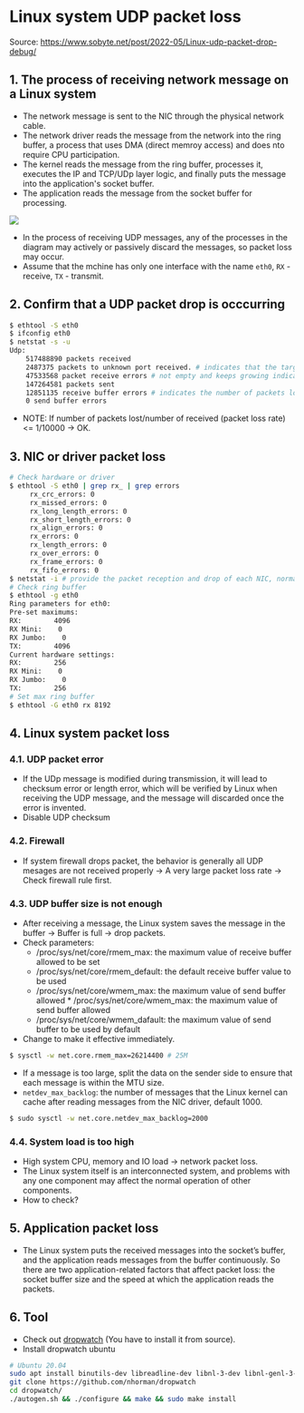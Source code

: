 # Linux system UDP packet loss

Source: <https://www.sobyte.net/post/2022-05/Linux-udp-packet-drop-debug/>

## 1. The process of receiving network message on a Linux system

- The network message is sent to the NIC through the physical network cable.
- The network driver reads the message from the network into the ring buffer, a process that uses DMA (direct memroy access) and does nto require CPU participation.
- The kernel reads the message from the ring buffer, processes it, executes the IP and TCP/UDp layer logic, and finally puts the message into the application's socket buffer.
- The application reads the message from the socket buffer for processing.

![](https://cdn.jsdelivr.net/gh/b0xt/sobyte-images/2022/05/04/a90910fc53c84ee89fde4ed9cf8cdacd.png)

- In the process of receiving UDP messages, any of the processes in the diagram may actively or passively discard the messages, so packet loss may occur.
- Assume that the mchine has only one interface with the name `eth0`, `RX` - receive, `TX` - transmit.

## 2. Confirm that a UDP packet drop is occcurring

```bash
$ ethtool -S eth0
$ ifconfig eth0
$ netstat -s -u
Udp:
    517488890 packets received
    2487375 packets to unknown port received. # indicates that the target port where the UDP messages was received is no being listened to
    47533568 packet receive errors # not empty and keeps growing indicating that the system has UDP packet loss
    147264581 packets sent
    12851135 receive buffer errors # indicates the number of packets lost because the UDp receive buffer is too small
    0 send buffer errors
```

- NOTE: If number of packets lost/number of received (packet loss rate) <= 1/10000 -> OK.

## 3. NIC or driver packet loss

```bash
# Check hardware or driver
$ ethtool -S eth0 | grep rx_ | grep errors
     rx_crc_errors: 0
     rx_missed_errors: 0
     rx_long_length_errors: 0
     rx_short_length_errors: 0
     rx_align_errors: 0
     rx_errors: 0
     rx_length_errors: 0
     rx_over_errors: 0
     rx_frame_errors: 0
     rx_fifo_errors: 0
$ netstat -i # provide the packet reception and drop of each NIC, normally the output should be 0 for error or drop
# Check ring buffer
$ ethtool -g eth0
Ring parameters for eth0:
Pre-set maximums:
RX:        4096
RX Mini:    0
RX Jumbo:    0
TX:        4096
Current hardware settings:
RX:        256
RX Mini:    0
RX Jumbo:    0
TX:        256
# Set max ring buffer
$ ethtool -G eth0 rx 8192
```

## 4. Linux system packet loss

### 4.1. UDP packet error

- If the UDp message is modified during transmission, it will lead to checksum error or length error, which will be verified by Linux when receiving the UDP message, and the message will discarded once the error is invented.
- Disable UDP checksum

### 4.2. Firewall

- If system firewall drops packet, the behavior is generally all UDP mesages are not received properly -> A very large packet loss rate -> Check firewall rule first.

### 4.3. UDP buffer size is not enough

- After receiving a message, the Linux system saves the message in the buffer -> Buffer is full -> drop packets.
- Check parameters:
  - /proc/sys/net/core/rmem_max: the maximum value of receive buffer allowed to be set
  - /proc/sys/net/core/rmem_default: the default receive buffer value to be used
  - /proc/sys/net/core/wmem_max: the maximum value of send buffer allowed * /proc/sys/net/core/wmem_max: the maximum value of send buffer allowed
  - /proc/sys/net/core/wmem_dafault: the maximum value of send buffer to be used by default
- Change to make it effective immediately.

```bash
$ sysctl -w net.core.rmem_max=26214400 # 25M
```

- If a message is too large, split the data on the sender side to ensure that each message is within the MTU size.
- `netdev_max_backlog`: the number of messages that the Linux kernel can cache after reading messages from the NIC driver, default 1000.

```bash
$ sudo sysctl -w net.core.netdev_max_backlog=2000
```

### 4.4. System load is too high

- High system CPU, memory and IO load -> network packet loss.
- The Linux system itself is an interconnected system, and problems with any one component may affect the normal operation of other components.
- How to check?

## 5. Application packet loss

- The Linux system puts the received messages into the socket’s buffer, and the application reads messages from the buffer continuously. So there are two application-related factors that affect packet loss: the socket buffer size and the speed at which the application reads the packets.

## 6. Tool

- Check out [dropwatch](https://github.com/nhorman/dropwatch) (You have to install it from source).
- Install dropwatch ubuntu

```bash
# Ubuntu 20.04
sudo apt install binutils-dev libreadline-dev libnl-3-dev libnl-genl-3-dev libpcap-dev -y
git clone https://github.com/nhorman/dropwatch
cd dropwatch/
./autogen.sh && ./configure && make && sudo make install
```

